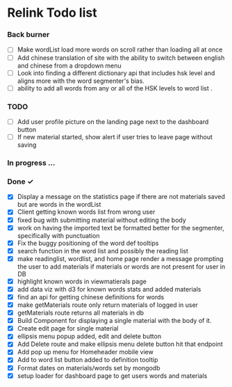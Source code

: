 # Relink Todo list

### Back burner

- [ ] Make wordList load more words on scroll rather than loading all at once
- [ ] Add chinese translation of site with the ability to switch between english and chinese from a dropdown menu
- [ ] Look into finding a different dictionary api that includes hsk level and aligns more with the word segmenter's bias.
- [ ] ability to add all words from any or all of the HSK levels to word list .

### TODO

- [ ] Add user profile picture on the landing page next to the dashboard button
- [ ] If new material started, show alert if user tries to leave page without saving

### In progress ...

### Done ✓

- [x] Display a message on the statistics page if there are not materials saved but are words in the wordList
- [x] Client getting known words list from wrong user
- [x] fixed bug with submitting material without editing the body
- [x] work on having the imported text be formatted better for the segmenter, specifically with punctuation
- [x] Fix the buggy positioning of the word def tooltips
- [x] search function in the word list and possibly the reading list
- [x] make readinglist, wordlist, and home page render a message prompting the user to add materials if materials or words are not present for user in DB
- [x] highlight known words in viewmatierals page
- [x] add data viz with d3 for known words stats and added materials
- [x] find an api for getting chinese definitions for words
- [x] make getMaterials route only return materials of logged in user
- [x] getMaterials route returns all materials in db
- [x] Build Component for displaying a single material with the body of it.
- [x] Create edit page for single material
- [x] ellipsis menu popup added, edit and delete button
- [x] Add Delete route and make ellipsis menu delete button hit that endpoint
- [x] Add pop up menu for Homeheader mobile view
- [x] Add to word list button added to definition tooltip
- [x] Format dates on materials/words set by mongodb
- [x] setup loader for dashboard page to get users words and materials
